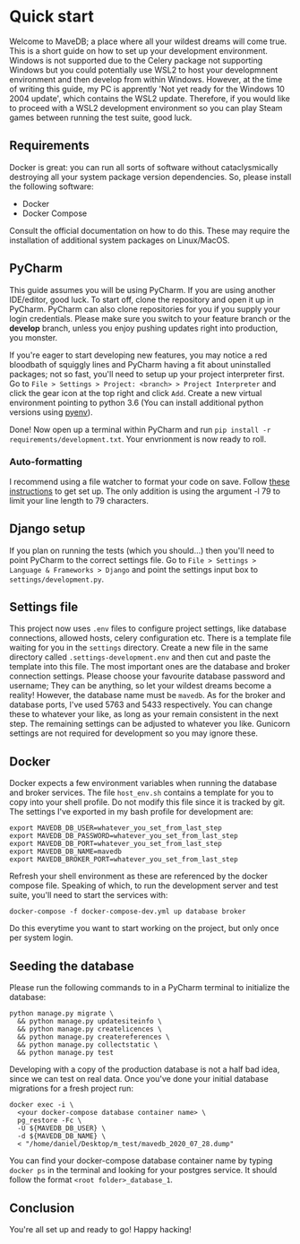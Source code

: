 # Quick start
Welcome to MaveDB; a place where all your wildest dreams will come true. This is a short guide on
how to set up your development environment. Windows is not supported due to the Celery package not
supporting Windows but you could potentially use WSL2 to host your developmnent environment and then
develop from within Windows. However, at the time of writing this guide, my PC is apprently 'Not 
yet ready for the Windows 10 2004 update', which contains the WSL2 update. Therefore, if you
would like to proceed with a WSL2 development environment so you can play Steam games between 
running the test suite, good luck.

## Requirements
Docker is great: you can run all sorts of software without cataclysmically destroying all your
system package version dependencies. So, please install the following software:

- Docker
- Docker Compose

Consult the official documentation on how to do this. These may require the installation of 
additional system packages on Linux/MacOS.

## PyCharm
This guide assumes you will be using PyCharm. If you are using another IDE/editor, good luck. To 
start off, clone the repository and open it up in PyCharm. PyCharm can also clone repositories for
you if you supply your login credentials. Please make sure you switch to your feature branch or
the **develop** branch, unless you enjoy pushing updates right into production, you monster.

If you're eager to start developing new features, you may notice a red bloodbath of squiggly lines 
and PyCharm having a fit about uninstalled packages; not so fast, you'll need to setup up your 
project interpreter first. Go to `File > Settings > Project: <branch> > Project Interpreter` and 
click the gear icon at the top right and click `Add`. Create a new virtual environment pointing to 
python 3.6 (You can install additional python versions using [pyenv](https://github.com/pyenv/pyenv-installer)).

Done! Now open up a terminal within PyCharm and run `pip install -r requirements/development.txt`.
Your envrionment is now ready to roll. 

### Auto-formatting

I recommend using a file watcher to format your code on save. Follow 
[these instructions](https://black.readthedocs.io/en/stable/editor_integration.html) to get set up.
The only addition is using the argument -l 79 to limit your line length to 79 characters.

## Django setup

If you plan on running the tests (which you should...) then you'll need to point PyCharm to the 
correct settings file. Go to `File > Settings > Language & Frameworks > Django` and point the
settings input box to `settings/development.py`.

## Settings file

This project now uses `.env` files to configure project settings, like database connections, 
allowed hosts, celery configuration etc. There is a template file waiting for you in the `settings`
directory. Create a new file in the same directory called `.settings-development.env` and then cut 
and paste the template into this file. The most important ones are the database and broker connection 
settings. Please choose your favourite database password and username; They can be anything, so let 
your wildest dreams become a reality! However, the database name must be `mavedb`. As for the broker 
and database ports, I've used 5763 and 5433 respectively. You can change these to whatever your like, 
as long as your remain consistent in the next step. The remaining settings can be adjusted to 
whatever you like. Gunicorn settings are not required for development so you may ignore these.

## Docker

Docker expects a few environment variables when running the database and broker services. The file
`host_env.sh` contains a template for you to copy into your shell profile. Do not modify this file 
since it is tracked by git. The settings I've exported in my bash profile for development are:

```shell
export MAVEDB_DB_USER=whatever_you_set_from_last_step
export MAVEDB_DB_PASSWORD=whatever_you_set_from_last_step
export MAVEDB_DB_PORT=whatever_you_set_from_last_step
export MAVEDB_DB_NAME=mavedb
export MAVEDB_BROKER_PORT=whatever_you_set_from_last_step
```

Refresh your shell environment as these are referenced by the docker compose file. Speaking of 
which, to run the development server and test suite, you'll need to start the services with:

```shell script
docker-compose -f docker-compose-dev.yml up database broker
```

Do this everytime you want to start working on the project, but only once per system login.

## Seeding the database

Please run the following commands to in a PyCharm terminal to initialize the database:

```shell script
python manage.py migrate \
  && python manage.py updatesiteinfo \
  && python manage.py createlicences \
  && python manage.py createreferences \
  && python manage.py collectstatic \
  && python manage.py test
```

Developing with a copy of the production database is not a half bad idea, since we can test on
real data. Once you've done your initial database migrations for a fresh project run:

```shell script
docker exec -i \ 
  <your docker-compose database container name> \
  pg_restore -Fc \ 
  -U ${MAVEDB_DB_USER} \
  -d ${MAVEDB_DB_NAME} \
  < "/home/daniel/Desktop/m_test/mavedb_2020_07_28.dump"
```

You can find your docker-compose database container name by typing `docker ps` in the terminal and
looking for your postgres service. It should follow the format `<root folder>_database_1`.

## Conclusion

You're all set up and ready to go! Happy hacking!